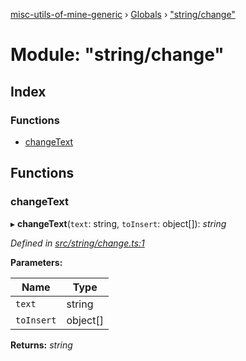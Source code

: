 [misc-utils-of-mine-generic](../README.md) › [Globals](../globals.md) › ["string/change"](_string_change_.md)

# Module: "string/change"

## Index

### Functions

* [changeText](_string_change_.md#changetext)

## Functions

###  changeText

▸ **changeText**(`text`: string, `toInsert`: object[]): *string*

*Defined in [src/string/change.ts:1](https://github.com/cancerberoSgx/misc-utils-of-mine/blob/c4ab38d/misc-utils-of-mine-generic/src/string/change.ts#L1)*

**Parameters:**

Name | Type |
------ | ------ |
`text` | string |
`toInsert` | object[] |

**Returns:** *string*

